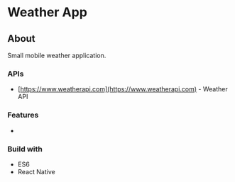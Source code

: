 # Weather App
## About
Small mobile weather application.

### APIs
* [https://www.weatherapi.com](https://www.weatherapi.com) - Weather API

### Features
* 

### Build with
* ES6
* React Native
